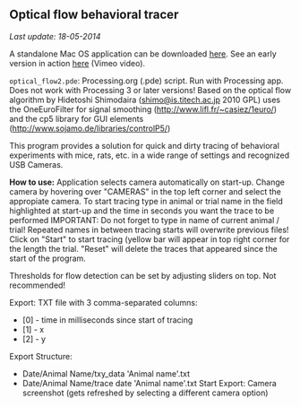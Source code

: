 ## Optical flow behavioral tracer 
*Last update: 18-05-2014*

A standalone Mac OS application can be downloaded [here](http://neuroballs.net/download/processing_behavioral_tracer_macos.zip).
See an early version in action [here](https://vimeo.com/69423950) (Vimeo video). 

`optical_flow2.pde`: Processing.org (.pde) script. Run with Processing app. Does not work with Processing 3 or later versions!
Based on the optical flow algorithm by Hidetoshi Shimodaira (shimo@is.titech.ac.jp 2010 GPL)
uses the OneEuroFilter for signal smoothing (http://www.lifl.fr/~casiez/1euro/) 
and the cp5 library for GUI elements (http://www.sojamo.de/libraries/controlP5/)

This program provides a solution for quick and dirty tracing of behavioral experiments with mice,
rats, etc. in a wide range of settings and recognized USB Cameras. 

**How to use:**
Application selects camera automatically on start-up. Change camera by hovering over "CAMERAS"
in the top left corner and select the appropiate camera.
To start tracing type in animal or trial name in the field highlighted at start-up
and the time in seconds you want the trace to be performed
IMPORTANT: Do not forget to type in name of current animal / trial!  Repeated names 
in between tracing starts will overwrite previous files!
Click on "Start" to start tracing (yellow bar will appear in top right corner for the length the 
trial. 
"Reset" will delete the traces that appeared since the start of the program. 

Thresholds for flow detection can be set by adjusting sliders on top. Not recommended!

Export: TXT file with 3 comma-separated columns: 
* [0] - time in milliseconds since start of tracing
* [1] - x 
* [2] - y

Export Structure: 
 * Date/Animal Name/txy_data 'Animal name'.txt
 * Date/Animal Name/trace date 'Animal name'.txt
Start Export: Camera screenshot (gets refreshed by selecting a different camera option)
